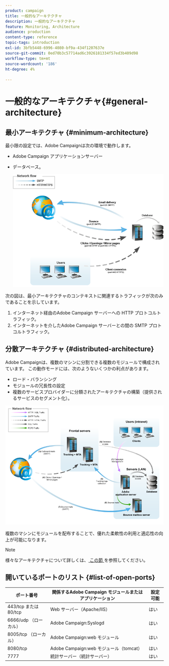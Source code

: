 ```yaml
---
product: campaign
title: 一般的なアーキテクチャ
description: 一般的なアーキテクチャ
feature: Monitoring, Architecture
audience: production
content-type: reference
topic-tags: introduction
exl-id: 3bfb5448-6996-4080-bf9a-434f1207637e
source-git-commit: 0ed70b3c57714ad6c3926181334f57ed3b409d98
workflow-type: tm+mt
source-wordcount: '186'
ht-degree: 4%

---
```


# 一般的なアーキテクチャ{#general-architecture}



## 最小アーキテクチャ {#minimum-architecture}

最小限の設定では、Adobe Campaignは次の環境で動作します。

* Adobe Campaign アプリケーションサーバー
* データベース。

  ![](assets/formation_exploitation.png)

次の図は、最小アーキテクチャのコンテキストに関連するトラフィックが次のみであることを示しています。

1. インターネット経由のAdobe Campaign サーバーへの HTTP プロトコルトラフィック。
1. インターネットを介したAdobe Campaign サーバーとの間の SMTP プロトコルトラフィック。

## 分散アーキテクチャ {#distributed-architecture}

Adobe Campaignは、複数のマシンに分割できる複数のモジュールで構成されています。 この動作モードには、次のようないくつかの利点があります。

* ロード・バランシング
* モジュールの冗長性の設定
* 複数のサービスプロバイダーに分類されたアーキテクチャの構築（提供されるサービスのセグメント化）。

![](assets/architecturerepartie.png)

複数のマシンにモジュールを配布することで、優れた柔軟性の利用と適応性の向上が可能になります。

>[!NOTE]
>
>様々なアーキテクチャについて詳しくは、[ この節 ](../../installation/using/general-architecture.md) を参照してください。

## 開いているポートのリスト {#list-of-open-ports}

| ポート番号 | 関係するAdobe Campaign モジュールまたはアプリケーション | 設定可能 |
|---|---|---|
| 443/tcp または 80/tcp | Web サーバー（Apache/IIS） | はい |
| 6666/udp （ローカル） | Adobe Campaign:Syslogd | はい |
| 8005/tcp （ローカル） | Adobe Campaign:web モジュール | はい |
| 8080/tcp | Adobe Campaign:web モジュール（tomcat） | はい |
| 7777 | 統計サーバー（統計サーバー） | はい |
